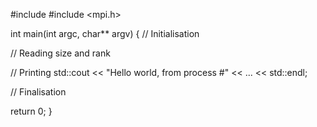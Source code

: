 #include <iostream>
#include <mpi.h>

int main(int argc, char** argv) {
  // Initialisation

  // Reading size and rank

  // Printing
  std::cout << "Hello world, from process #" << ... << std::endl;
  
  // Finalisation


  return 0;
}